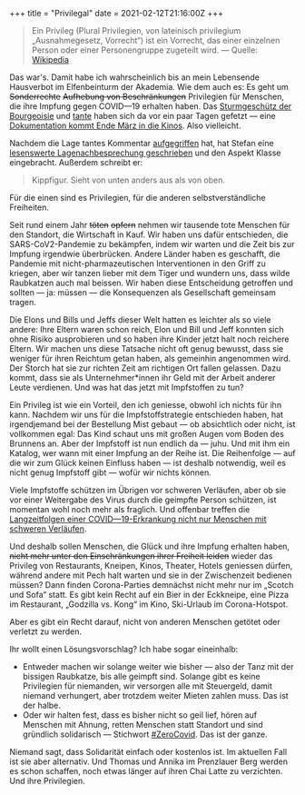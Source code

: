 +++
title = "Privilegal"
date = 2021-02-12T21:16:00Z
+++

> Ein Privileg (Plural Privilegien, von lateinisch privilegium „Ausnahmegesetz, Vorrecht“) ist ein Vorrecht, das einer einzelnen Person oder einer Personengruppe zugeteilt wird. — Quelle: [Wikipedia](https://de.wikipedia.org/wiki/Privileg)

Das war's. Damit habe ich wahrscheinlich bis an mein Lebensende Hausverbot im Elfenbeinturm der Akademia. Wie dem auch es: Es geht um <del>Sonderrechte</del> <del>Aufhebung von Beschränkungen</del> Privilegien für Menschen, die ihre Impfung gegen COVID—19 erhalten haben. Das [Sturmgeschütz der Bourgeoisie](https://lagedernation.org/2021/01/21/ldn225-bidens-inauguration-zero-covid-regeln-fuer-geimpfte-hochschulpruefungen-cdu-vorsitzender-laschet-fall-nawalny/) und [tante](https://tante.cc/2021/01/25/lagebesprechung/) haben sich da vor ein paar Tagen gefetzt — eine [Dokumentation kommt Ende März in die Kinos](https://de.wikipedia.org/wiki/Godzilla_vs._Kong). Also vielleicht.

<!-- more -->

Nachdem die Lage tantes Kommentar [aufgegriffen](https://lagedernation.org/2021/02/05/ldn227-impfungen-ethikrat-stellungnahme-nawalny-myanmar-putsch-lesbare-gesetzesentwuerfe/) hat, hat Stefan eine [lesenswerte Lagenachbesprechung geschrieben](https://stefan.bloggt.es/2021/02/lagenachbesprechung/) und den Aspekt Klasse eingebracht. Außerdem schreibt er:

> Kippfigur. Sieht von unten anders aus als von oben.

Für die einen sind es Privilegien, für die anderen selbstverständliche Freiheiten. 

Seit rund einem Jahr <del>töten</del> <del>opfern</del> nehmen wir tausende tote Menschen für den Standort, die Wirtschaft in Kauf. Wir haben uns dafür entschieden, die SARS-CoV2-Pandemie zu bekämpfen, indem wir warten und die Zeit bis zur Impfung irgendwie überbrücken. Andere Länder haben es geschafft, die Pandemie mit nicht-pharmazeutischen Interventionen in den Griff zu kriegen, aber wir tanzen lieber mit dem Tiger und wundern uns, dass wilde Raubkatzen auch mal beissen. Wir haben diese Entscheidung getroffen und sollten — ja: müssen — die Konsequenzen als Gesellschaft gemeinsam tragen.

Die Elons und Bills und Jeffs dieser Welt hatten es leichter als so viele andere: Ihre Eltern waren schon reich, Elon und Bill und Jeff konnten sich ohne Risiko ausprobieren und so haben ihre Kinder jetzt halt noch reichere Eltern. Wir machen uns diese Tatsache nicht oft genug bewusst, dass sie weniger für ihren Reichtum getan haben, als gemeinhin angenommen wird. Der Storch hat sie zur richten Zeit am richtigen Ort fallen gelassen. Dazu kommt, dass sie als Unternehmer\*innen ihr Geld mit der Arbeit anderer Leute verdienen. Und was hat das jetzt mit Impfstoffen zu tun?

Ein Privileg ist wie ein Vorteil, den ich geniesse, obwohl ich nichts für ihn kann. Nachdem wir uns für die Impfstoffstrategie entschieden haben, hat irgendjemand bei der Bestellung Mist gebaut — ob absichtlich oder nicht, ist vollkommen egal: Das Kind schaut uns mit großen Augen vom Boden des Brunnens an. Aber der Impfstoff ist nun endlich da — juhu. Und mit ihm ein Katalog, wer wann mit einer Impfung an der Reihe ist. Die Reihenfolge — auf die wir zum Glück keinen Einfluss haben — ist deshalb notwendig, weil es nicht genug Impfstoff gibt — wofür wir nichts können.

Viele Impfstoffe schützen im Übrigen vor schweren Verläufen, aber ob sie vor einer Weitergabe des Virus durch die geimpfte Person schützen, ist momentan wohl noch mehr als fraglich. Und offenbar treffen die [Langzeitfolgen einer COVID—19-Erkrankung nicht nur Menschen mit schweren Verläufen](https://www.deutschlandfunk.de/long-covid-was-wir-ueber-langzeitfolgen-von-covid-19-wissen.2897.de.html?dram:article_id=492315).

Und deshalb sollen Menschen, die Glück und ihre Impfung erhalten haben, <del>nicht mehr unter den Einschränkungen ihrer Freiheit leiden</del> wieder das Privileg von Restaurants, Kneipen, Kinos, Theater, Hotels geniessen dürfen, während andere mit Pech halt warten und sie in der Zwischenzeit bedienen müssen? Dann finden Corona-Parties demnächst nicht mehr nur im „Scotch und Sofa“ statt. Es gibt kein Recht auf ein Bier in der Eckkneipe, eine Pizza im Restaurant, „Godzilla vs. Kong“ im Kino, Ski-Urlaub im Corona-Hotspot. 

Aber es gibt ein Recht darauf, nicht von anderen Menschen getötet oder verletzt zu werden.

Ihr wollt einen Lösungsvorschlag? Ich habe sogar eineinhalb:

- Entweder machen wir solange weiter wie bisher — also der Tanz mit der bissigen Raubkatze, bis alle geimpft sind. Solange gibt es keine Privilegien für niemanden, wir versorgen alle mit Steuergeld, damit niemand verhungert, aber trotzdem weiter Mieten zahlen muss. Das ist der halbe.
- Oder wir halten fest, dass es bisher nicht so geil lief, hören auf Menschen mit Ahnung, retten Menschen statt Standort und sind gründlich solidarisch — Stichwort [\#ZeroCovid](https://zero-covid.org/). Das ist der ganze.

Niemand sagt, dass Solidarität einfach oder kostenlos ist. Im aktuellen Fall ist sie aber alternativ. Und Thomas und Annika im Prenzlauer Berg werden es schon schaffen, noch etwas länger auf ihren Chai Latte zu verzichten. Und ihre Privilegien.
